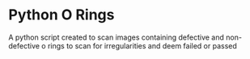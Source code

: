 # Python O Rings
 A python script created to scan images containing defective and non-defective o rings to scan for irregularities and deem failed or passed
